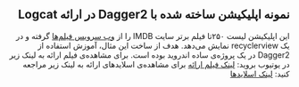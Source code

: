 <div dir="rtl">

## نمونه اپلیکیشن ساخته شده با Dagger2 در ارائه Logcat

این اپلیکیشن لیست ۲۵۰تا فیلم برتر سایت IMDB را از [وب سرویس فیلم‌ها](http://moviesapi.ir/) گرفته و در یک recyclerview نمایش می‌دهد. هدف از ساخت این مثال، آموزش استفاده از Dagger2 در یک پروژه‌ی ساده‌ اندروید بوده است.
برای مشاهده‌ی فیلم ارائه به لینک زیر در یوتیوب بروید:
[لینک فیلم ارائه](https://www.youtube.com/playlist?list=PLT2xIm2X7W7iRrw6bWMoe9HeSWQHGXzJp)
برای مشاهده‌ی اسلاید‌های ارائه به لینک زیر مراجعه کنید:
[لینک اسلاید‌ها](https://www.slideshare.net/abbasoveissi/dependency-injection-with-dagger-2-79531970)

